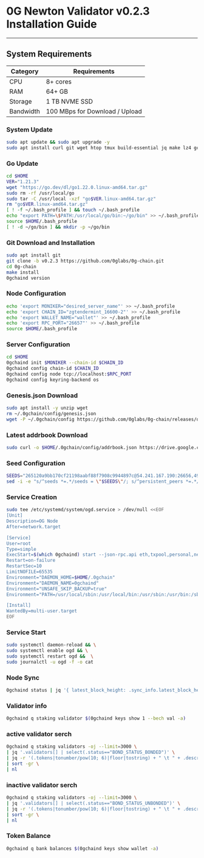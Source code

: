 # 0G Newton Validator v0.2.3 Installation Guide

-------

## System Requirements
| Category | Requirements |
| ------------ | ------------ |
| CPU | 8+ cores |
| RAM | 64+ GB |
| Storage | 1 TB NVME SSD |
| Bandwidth | 100 MBps for Download / Upload |

### System Update
```bash
sudo apt update && sudo apt upgrade -y
sudo apt install curl git wget htop tmux build-essential jq make lz4 gcc unzip -y
```

### Go Update
```bash
cd $HOME
VER="1.21.3"
wget "https://go.dev/dl/go1.22.0.linux-amd64.tar.gz"
sudo rm -rf /usr/local/go
sudo tar -C /usr/local -xzf "go$VER.linux-amd64.tar.gz"
rm "go$VER.linux-amd64.tar.gz"
[ ! -f ~/.bash_profile ] && touch ~/.bash_profile
echo "export PATH=\$PATH:/usr/local/go/bin:~/go/bin" >> ~/.bash_profile
source $HOME/.bash_profile
[ ! -d ~/go/bin ] && mkdir -p ~/go/bin
```

### Git Download and Installation
```bash
sudo apt install git
git clone -b v0.2.3 https://github.com/0glabs/0g-chain.git
cd 0g-chain
make install
0gchaind version
```

### Node Configuration
```bash
echo 'export MONIKER="desired_server_name"' >> ~/.bash_profile
echo 'export CHAIN_ID="zgtendermint_16600-2"' >> ~/.bash_profile
echo 'export WALLET_NAME="wallet"' >> ~/.bash_profile
echo 'export RPC_PORT="26657"' >> ~/.bash_profile
source $HOME/.bash_profile
```

### Server Configuration
```bash
cd $HOME
0gchaind init $MONIKER --chain-id $CHAIN_ID
0gchaind config chain-id $CHAIN_ID
0gchaind config node tcp://localhost:$RPC_PORT
0gchaind config keyring-backend os
```

### Genesis.json Download
```bash
sudo apt install -y unzip wget
rm ~/.0gchain/config/genesis.json
wget -P ~/.0gchain/config https://github.com/0glabs/0g-chain/releases/download/v0.2.3/genesis.json
```

### Latest addrbook Download
```bash
sudo curl -o $HOME/.0gchain/config/addrbook.json https://drive.google.com/file/d/1JHvDPaRCoHHhxWxiGjQKYZM3I0W13uZP/view?usp=drive_link
```

### Seed Configuration
```bash
SEEDS="265120a9bb170cf21198aabf88f7908c9944897c@54.241.167.190:26656,497f865d8a0f6c830e2b73009a01b3edefb22577@54.176.175.48:26656,ffc49903241a4e442465ec78b8f421c56b3ae3d4@54.193.250.204:26656,f37bc8623bfa4d8e519207b965a24a288f3213d8@18.166.164.232:26656" && \
sed -i -e "s/^seeds *=.*/seeds = \"$SEEDS\"/; s/^persistent_peers *=.*/persistent_peers = \"$PEERS\"/" $HOME/.0gchain/config/config.toml
```

### Service Creation
```bash
sudo tee /etc/systemd/system/ogd.service > /dev/null <<EOF
[Unit]
Description=OG Node
After=network.target

[Service]
User=root
Type=simple
ExecStart=$(which 0gchaind) start --json-rpc.api eth,txpool,personal,net,debug,web3 --home $HOME/.0gchain
Restart=on-failure
RestartSec=10
LimitNOFILE=65535
Environment="DAEMON_HOME=$HOME/.0gchain"
Environment="DAEMON_NAME=0gchaind"
Environment="UNSAFE_SKIP_BACKUP=true"
Environment="PATH=/usr/local/sbin:/usr/local/bin:/usr/sbin:/usr/bin:/sbin:/bin:/usr/games:/usr/local/games:/snap/bin:$HOME/.0gchain/cosmovisor/current/bin"

[Install]
WantedBy=multi-user.target
EOF
```

### Service Start
```bash
sudo systemctl daemon-reload && \
sudo systemctl enable ogd && \
sudo systemctl restart ogd &&  \
sudo journalctl -u ogd -f -o cat
```

### Node Sync
```bash
0gchaind status | jq '{ latest_block_height: .sync_info.latest_block_height, catching_up: .sync_info.catching_up }'
```

### Validator info
```bash
0gchaind q staking validator $(0gchaind keys show 1 --bech val -a)
```

### active validator serch
```bash
0gchaind q staking validators -oj --limit=3000 \
| jq '.validators[] | select(.status=="BOND_STATUS_BONDED")' \
| jq -r '(.tokens|tonumber/pow(10; 6)|floor|tostring) + " \t " + .description.moniker' \
| sort -gr \
| nl
```

### inactive validator serch
```bash
0gchaind q staking validators -oj --limit=3000 \
| jq '.validators[] | select(.status=="BOND_STATUS_UNBONDED")' \
| jq -r '(.tokens|tonumber/pow(10; 6)|floor|tostring) + " \t " + .description.moniker' \
| sort -gr \
| nl
```

### Token Balance
```bash
0gchaind q bank balances $(0gchaind keys show wallet -a)
```
